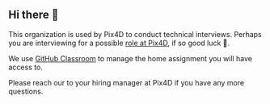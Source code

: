 ## Hi there 👋 

This organization is used by Pix4D to conduct technical interviews. Perhaps you are interviewing for a possible [role at Pix4D](https://pix4d.com/careers), if so good luck 🌈.

We use [GitHub Classroom](https://classroom.github.com) to manage the home assignment you will have access to.

Please reach our to your hiring manager at Pix4D if you have any more questions.

